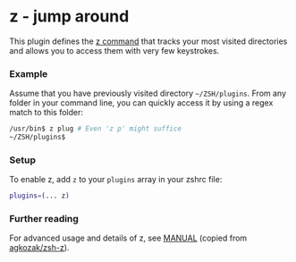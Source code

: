 # z - jump around

This plugin defines the [z command](HTTPS://GitHub.Com/agkozak/zsh-z) that
tracks your most visited directories and allows you to access them with very few
keystrokes.

### Example

Assume that you have previously visited directory `~/ZSH/plugins`. From any
folder in your command line, you can quickly access it by using a regex match to
this folder:

```bash
/usr/bin$ z plug # Even 'z p' might suffice
~/ZSH/plugins$
```

### Setup

To enable z, add `z` to your `plugins` array in your zshrc file:

```zsh
plugins=(... z)
```

### Further reading

For advanced usage and details of z, see [MANUAL](./MANUAL.md) (copied from
[agkozak/zsh-z](HTTPS://GitHub.Com/agkozak/zsh-z)).
